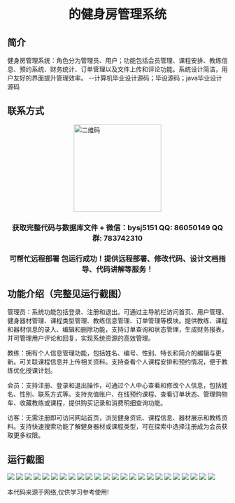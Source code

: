 <p><h1 align="center">的健身房管理系统</h1></p>

## 简介
健身房管理系统：角色分为管理员、用户；功能包括会员管理、课程安排、教练信息、预约系统、财务统计、订单管理以及文件上传和评论功能。系统设计简洁，用户友好的界面提升管理效率。    --计算机毕业设计源码；毕设源码；java毕业设计源码


## 联系方式
<img src="https://bs-1329754181.cos.ap-shanghai.myqcloud.com/wx.jpg" alt="二维码" style="display: block; margin: 0 auto;" width="200px">
<p><h3 align="center">获取完整代码与数据库文件 + 微信：bysj5151 QQ: 86050149 QQ群: 783742310</h3></p>
<p><h3 align="center">可帮忙远程部署 包运行成功！提供远程部署、修改代码、设计文档指导、代码讲解等服务！</h3></p>

## 功能介绍（完整见运行截图）
管理员：系统功能包括登录、注册和退出。可通过主导航栏访问首页、用户管理、健身器材管理、课程类型管理、教练信息管理、订单管理等模块。提供教练、课程和器材信息的录入、编辑和删除功能，支持订单查询和状态管理，生成财务报表，并可管理用户评论和回复，实现系统资源的高效管理。

教练：拥有个人信息管理功能，包括姓名、编号、性别、特长和简介的编辑与更新。可关联课程信息并上传相关资料。支持查看个人课程安排和预约情况，便于教练优化授课计划。

会员：支持注册、登录和退出操作，可通过个人中心查看和修改个人信息，包括姓名、性别、联系方式等。支持充值账户、在线预约课程、查看订单状态、管理购物车、收藏教练或课程，提供购买记录和消费明细查询功能。

访客：无需注册即可访问网站首页，浏览健身资讯、课程信息、器材展示和教练资料。支持快速搜索功能了解健身器材或课程类型，可在探索中选择注册成为会员获取更多权限。


## 运行截图
![](https://bs-1329754181.cos.ap-shanghai.myqcloud.com/ssm/GymManagementSystem1/img/001.jpg)
![](https://bs-1329754181.cos.ap-shanghai.myqcloud.com/ssm/GymManagementSystem1/img/002.jpg)
![](https://bs-1329754181.cos.ap-shanghai.myqcloud.com/ssm/GymManagementSystem1/img/003.jpg)
![](https://bs-1329754181.cos.ap-shanghai.myqcloud.com/ssm/GymManagementSystem1/img/004.jpg)
![](https://bs-1329754181.cos.ap-shanghai.myqcloud.com/ssm/GymManagementSystem1/img/005.jpg)
![](https://bs-1329754181.cos.ap-shanghai.myqcloud.com/ssm/GymManagementSystem1/img/006.jpg)
![](https://bs-1329754181.cos.ap-shanghai.myqcloud.com/ssm/GymManagementSystem1/img/007.jpg)
![](https://bs-1329754181.cos.ap-shanghai.myqcloud.com/ssm/GymManagementSystem1/img/008.jpg)
![](https://bs-1329754181.cos.ap-shanghai.myqcloud.com/ssm/GymManagementSystem1/img/009.jpg)
![](https://bs-1329754181.cos.ap-shanghai.myqcloud.com/ssm/GymManagementSystem1/img/010.jpg)
![](https://bs-1329754181.cos.ap-shanghai.myqcloud.com/ssm/GymManagementSystem1/img/011.jpg)
![](https://bs-1329754181.cos.ap-shanghai.myqcloud.com/ssm/GymManagementSystem1/img/012.jpg)
![](https://bs-1329754181.cos.ap-shanghai.myqcloud.com/ssm/GymManagementSystem1/img/013.jpg)
![](https://bs-1329754181.cos.ap-shanghai.myqcloud.com/ssm/GymManagementSystem1/img/014.jpg)
![](https://bs-1329754181.cos.ap-shanghai.myqcloud.com/ssm/GymManagementSystem1/img/015.jpg)
![](https://bs-1329754181.cos.ap-shanghai.myqcloud.com/ssm/GymManagementSystem1/img/016.jpg)
![](https://bs-1329754181.cos.ap-shanghai.myqcloud.com/ssm/GymManagementSystem1/img/017.jpg)
![](https://bs-1329754181.cos.ap-shanghai.myqcloud.com/ssm/GymManagementSystem1/img/018.jpg)
![](https://bs-1329754181.cos.ap-shanghai.myqcloud.com/ssm/GymManagementSystem1/img/019.jpg)
![](https://bs-1329754181.cos.ap-shanghai.myqcloud.com/ssm/GymManagementSystem1/img/020.jpg)
![](https://bs-1329754181.cos.ap-shanghai.myqcloud.com/ssm/GymManagementSystem1/img/021.jpg)
![](https://bs-1329754181.cos.ap-shanghai.myqcloud.com/ssm/GymManagementSystem1/img/022.jpg)
![](https://bs-1329754181.cos.ap-shanghai.myqcloud.com/ssm/GymManagementSystem1/img/023.jpg)
![](https://bs-1329754181.cos.ap-shanghai.myqcloud.com/ssm/GymManagementSystem1/img/024.jpg)

<p>本代码来源于网络,仅供学习参考使用!</p>
